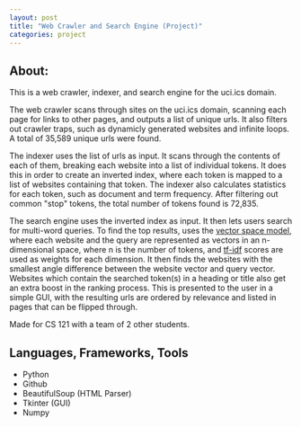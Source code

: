 ```yaml
---
layout: post
title: "Web Crawler and Search Engine (Project)"
categories: project
---
```


## About:

This is a web crawler, indexer, and search engine for the uci.ics domain. 


The web crawler scans through sites on the uci.ics domain, scanning each page for links to other pages, and outputs a list of unique urls. It also filters out crawler traps, such as dynamicly generated websites and infinite loops. A total of 35,589 unique urls were found.

The indexer uses the list of urls as input. It scans through the contents of each of them, breaking each website into a list of individual tokens. It does this in order to create an inverted index, where each token is mapped to a list of websites containing that token. The indexer also calculates statistics for each token, such as document and term frequency. After filtering out common "stop" tokens, the total number of tokens found is 72,835.

The search engine uses the inverted index as input. It then lets users search for multi-word queries. To find the top results, uses the [vector space model](https://en.wikipedia.org/wiki/Vector_space_model), where each website and the query are represented as vectors in an n-dimensional space, where n is the number of tokens, and [tf-idf](https://en.wikipedia.org/wiki/Tf%E2%80%93idf) scores are used as weights for each dimension. It then finds the websites with the smallest angle difference between the website vector and query vector. Websites which contain the searched token(s) in a heading or title also get an extra boost in the ranking process. This is presented to the user in a simple GUI, with the resulting urls are ordered by relevance and listed in pages that can be flipped through.

Made for CS 121 with a team of 2 other students.

## Languages, Frameworks, Tools

- Python
- Github
- BeautifulSoup (HTML Parser)
- Tkinter (GUI)
- Numpy


